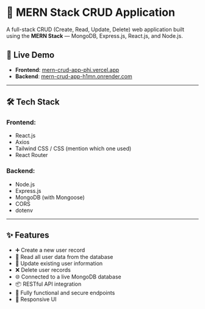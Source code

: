 # 🧾 MERN Stack CRUD Application

A full-stack CRUD (Create, Read, Update, Delete) web application built using the **MERN Stack** — MongoDB, Express.js, React.js, and Node.js.

## 🚀 Live Demo

- **Frontend**: [mern-crud-app-phi.vercel.app](https://mern-crud-app-phi.vercel.app/)
- **Backend**: [mern-crud-app-h1mn.onrender.com](https://mern-crud-app-h1mn.onrender.com/)

---

## 🛠 Tech Stack

### Frontend:
- React.js
- Axios
- Tailwind CSS / CSS (mention which one used)
- React Router

### Backend:
- Node.js
- Express.js
- MongoDB (with Mongoose)
- CORS
- dotenv

---

## ✨ Features

- ➕ Create a new user record
- 📄 Read all user data from the database
- 📝 Update existing user information
- ❌ Delete user records
- 🌐 Connected to a live MongoDB database
- 📦 RESTful API integration
- 🔐 Fully functional and secure endpoints
- 📱 Responsive UI




